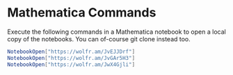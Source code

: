 # Mathematica Commands
Execute the following commands in a Mathematica notebook to open a local copy of the notebooks.
You can of-course git clone instead too.
```mathematica
NotebookOpen["https://wolfr.am/JvEJJDrf"]
NotebookOpen["https://wolfr.am/JvGAr5H3"]
NotebookOpen["https://wolfr.am/JwX4Gjli"]
```
